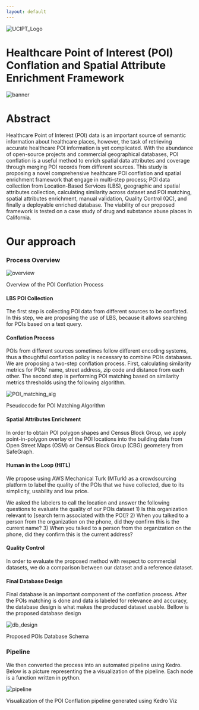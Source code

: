 ```yaml
---
layout: default
---
```


![UCIPT_Logo](./img/UCIPT_Logo.jpg)

# Healthcare Point of Interest (POI) Conflation and Spatial Attribute Enrichment Framework

![banner](./img/istock-points-of-interest.jpg)

# Abstract

Healthcare Point of Interest (POI) data is an important source of semantic information about healthcare places, however, the task of retrieving accurate healthcare POI information is yet complicated. With the abundance of open-source projects and commercial geographical databases, POI conflation is a useful method to enrich spatial data attributes and coverage through merging POI records from different sources. This study is proposing a novel comprehensive healthcare POI conflation and spatial enrichment framework that engage in multi-step process; POI data collection from Location-Based Services (LBS), geographic and spatial attributes collection, calculating similarity across dataset and POI matching, spatial attributes enrichment, manual validation, Quality Control (QC), and finally a deployable enriched database. The viability of our proposed framework is tested on a case study of drug and substance abuse places in California. 


# Our approach

### Process Overview

![overview](./img/process_overview.jpg)

Overview of the POI Conflation Process

#### LBS POI Collection 

The first step is collecting POI data from different sources to be conflated. In this step, we are proposing the use of LBS, because it allows searching for POIs based on a text query. 

#### Conflation Process

POIs from different sources sometimes follow different encoding systems, thus a thoughtful conflation policy is necessary to combine POIs databases. We are proposing a two-step conflation process. First, calculating similarity metrics for POIs' name, street address, zip code and distance from each other. The second step is performing POI matching based on similarity metrics thresholds using the following algorithm. 

![POI_matching_alg](./img/POI_matching.png)

Pseudocode for POI Matching Algorithm

#### Spatial Attributes Enrichment 

In order to obtain POI polygon shapes and Census Block Group, we apply point-in-polygon overlay of the POI locations into the building data from Open Street Maps (OSM) or Census Block Group (CBG) geometery from SafeGraph. 


#### Human in the Loop (HITL)

We propose using AWS Mechanical Turk (MTurk) as a crowdsourcing platform to label the quality of the POIs that we have collected, due to its simplicity, usability and low price.

We asked the labelers to call the location and answer the following questions to evaluate the quality of our POIs dataset 1) Is this organization relevant to [search term associated with the POI]? 2) When you talked to a person from the organization on the phone, did they confirm this is the current name? 3) When you talked to a person from the organization on the phone, did they confirm this is the current address? 

#### Quality Control

In order to evaluate the proposed method with respect to commercial datasets, we do a comparison between our dataset and a reference dataset. 

#### Final Database Design 

Final database is an important component of the conflation process. After the POIs matching is done and data is labeled for relevance and accuracy, the database design is what makes the produced dataset usable. Bellow is the proposed database design 

![db_design](./img/database_design.png)

Proposed POIs Database Schema

### Pipeline 

We then converted the process into an automated pipeline using Kedro. Below is a picture representing the a visualization of the pipeline. Each node is a function written in python.

![pipeline](./img/pipeline.png)

Visualization of the POI Conflation pipeline generated using Kedro Viz

